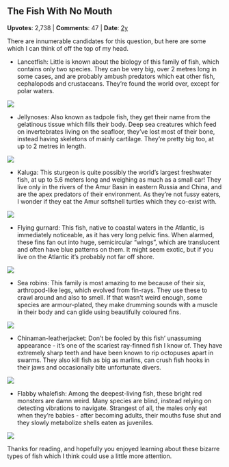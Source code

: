 ## The Fish With No Mouth
    
**Upvotes**: 2,738 | **Comments**: 47 | **Date**: [2y](https://www.quora.com/What-are-some-amazing-looking-fish/answer/Gary-Meaney)

There are innumerable candidates for this question, but here are some which I can think of off the top of my head.

*   Lancetfish: Little is known about the biology of this family of fish, which contains only two species. They can be very big, over 2 metres long in some cases, and are probably ambush predators which eat other fish, cephalopods and crustaceans. They’re found the world over, except for polar waters.

![](https://qph.fs.quoracdn.net/main-qimg-ee7970341009da999f6693b2715f241a-lq)

*   Jellynoses: Also known as tadpole fish, they get their name from the gelatinous tissue which fills their body. Deep sea creatures which feed on invertebrates living on the seafloor, they’ve lost most of their bone, instead having skeletons of mainly cartilage. They’re pretty big too, at up to 2 metres in length.

![](https://qph.fs.quoracdn.net/main-qimg-1d731111d29ff78f8334e58781130049-lq)

*   Kaluga: This sturgeon is quite possibly the world’s largest freshwater fish, at up to 5.6 meters long and weighing as much as a small car! They live only in the rivers of the Amur Basin in eastern Russia and China, and are the apex predators of their environment. As they’re not fussy eaters, I wonder if they eat the Amur softshell turtles which they co-exist with.

![](https://qph.fs.quoracdn.net/main-qimg-c8acb3138b90d1be1a8fd8cfb44a9198-lq)

*   Flying gurnard: This fish, native to coastal waters in the Atlantic, is immediately noticeable, as it has very long pelvic fins. When alarmed, these fins fan out into huge, semicircular “wings”, which are translucent and often have blue patterns on them. It might seem exotic, but if you live on the Atlantic it’s probably not far off shore.

![](https://qph.fs.quoracdn.net/main-qimg-3bc0ef42447f66c4cde004eca94a0ae4-lq)

*   Sea robins: This family is most amazing to me because of their six, arthropod-like legs, which evolved from fin-rays. They use these to crawl around and also to smell. If that wasn’t weird enough, some species are armour-plated, they make drumming sounds with a muscle in their body and can glide using beautifully coloured fins.

![](https://qph.fs.quoracdn.net/main-qimg-2dcd85d1f7ef2ab907adb07ef78b369b-lq)

*   Chinaman-leatherjacket: Don’t be fooled by this fish’ unassuming appearance - it’s one of the scariest ray-finned fish I know of. They have extremely sharp teeth and have been known to rip octopuses apart in swarms. They also kill fish as big as marlins, can crush fish hooks in their jaws and occasionally bite unfortunate divers.

![](https://qph.fs.quoracdn.net/main-qimg-d3bd51a4a11ba88cba46f29115a52c6a-lq)

*   Flabby whalefish: Among the deepest-living fish, these bright red monsters are damn weird. Many species are blind, instead relying on detecting vibrations to navigate. Strangest of all, the males only eat when they’re babies - after becoming adults, their mouths fuse shut and they slowly metabolize shells eaten as juveniles.

![](https://qph.fs.quoracdn.net/main-qimg-8be4e5621f5be9c80c52e5d79d10cf8b-pjlq)

Thanks for reading, and hopefully you enjoyed learning about these bizarre types of fish which I think could use a little more attention.

